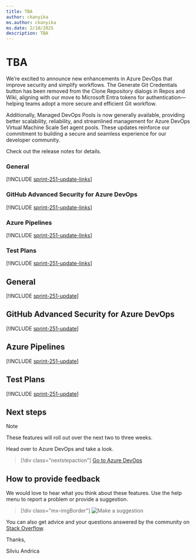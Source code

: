 ```yaml
---
title: TBA
author: ckanyika
ms.author: ckanyika
ms.date: 2/10/2025
description: TBA
---
```

# TBA

We’re excited to announce new enhancements in Azure DevOps that improve security and simplify workflows. The Generate Git Credentials button has been removed from the Clone Repository dialogs in Repos and Wiki, aligning with our move to Microsoft Entra tokens for authentication—helping teams adopt a more secure and efficient Git workflow. 

Additionally, Managed DevOps Pools is now generally available, providing better scalability, reliability, and streamlined management for Azure DevOps Virtual Machine Scale Set agent pools. These updates reinforce our commitment to building a secure and seamless experience for our developer community.

Check out the release notes for details.

### General

[!INCLUDE [sprint-251-update-links](includes/general/sprint-251-update-links.md)]

### GitHub Advanced Security for Azure DevOps

[!INCLUDE [sprint-251-update-links](includes/ghazdo/sprint-251-update-links.md)]

### Azure Pipelines

[!INCLUDE [sprint-251-update-links](includes/pipelines/sprint-251-update-links.md)]

### Test Plans

[!INCLUDE [sprint-251-update-links](includes/testplans/sprint-251-update-links.md)]

## General

[!INCLUDE [sprint-251-update](includes/general/sprint-251-update.md)]

## GitHub Advanced Security for Azure DevOps

[!INCLUDE [sprint-251-update](includes/ghazdo/sprint-251-update.md)]

## Azure Pipelines

[!INCLUDE [sprint-251-update](includes/pipelines/sprint-251-update.md)]

## Test Plans

[!INCLUDE [sprint-251-update](includes/testplans/sprint-251-update.md)]

## Next steps

> [!NOTE]
> These features will roll out over the next two to three weeks.

Head over to Azure DevOps and take a look.

> [!div class="nextstepaction"] 
> [Go to Azure DevOps](https://go.microsoft.com/fwlink/?LinkId=307137&campaign=o~msft~docs~product-vsts~release-notes)

## How to provide feedback

We would love to hear what you think about these features. Use the help menu to report a problem or provide a suggestion.

> [!div class="mx-imgBorder"] 
> ![Make a suggestion](../media/make-a-suggestion.png)

You can also get advice and your questions answered by the community on [Stack Overflow](https://stackoverflow.com/questions/tagged/azure-devops).

Thanks,

Silviu Andrica
